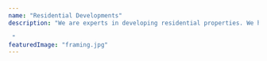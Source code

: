 ```yaml
---
name: "Residential Developments"
description: "We are experts in developing residential properties. We have developed various townhouses around the Canterbury region. We cover the whole process for you and provide you with either predesigned drawings or we can work with you to develop the vision of your dream house.

 "
featuredImage: "framing.jpg"
---
```

